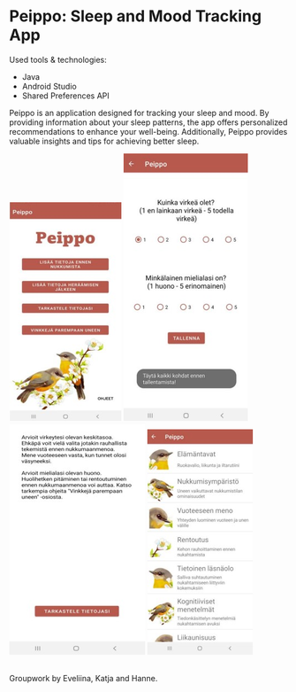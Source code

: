 # Peippo: Sleep and Mood Tracking App

Used tools & technologies:
- Java
- Android Studio
- Shared Preferences API

Peippo is an application designed for tracking your sleep and mood. By providing information about your sleep patterns, the app offers personalized recommendations to enhance your well-being. Additionally, Peippo provides valuable insights and tips for achieving better sleep.

<img src="peippo.jpg" width="203">
<img src="kysely.jpg" width="225">
<img src="palaute.jpg" width="246">
<img src="vinkit.jpg" width="191"> <br><br>

Groupwork by Eveliina, Katja and Hanne.
